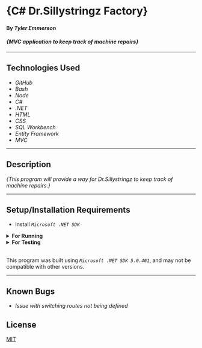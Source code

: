# {C# Dr.Sillystringz Factory}

#### By _**Tyler Emmerson**_  

#### _{MVC application to keep track of machine repairs}_  

---
## Technologies Used

* _GitHub_
* _Bash_
* _Node_
* _C#_
* _.NET_
* _HTML_
* _CSS_
* _SQL Workbench_
* _Entity Framework_
* _MVC_

---
## Description

_{This program will provide a way for Dr.Sillystringz to keep track of machine repairs.}_

---
## Setup/Installation Requirements

* Install *`Microsoft .NET SDK`*
<details>
<summary><strong>For Running</strong></summary>
Navigate to  
    <pre>PierreMVCapplication
    ├── <strong>Pierre</strong></pre>
    └── Pierre.Tests
    
 Run ```$ dotnet install``` in the console 
 Run ```$ dotnet run``` in the console
 
</details>

<details>
<summary><strong>For Testing</strong></summary>
Navigate to  
    <pre>PierreMVCapplication
    ├── Pierre
    └── <strong>Pierre.Tests</strong></pre>

Run ```$ dotnet test``` in the console

</details>
<br>

This program was built using *`Microsoft .NET SDK 5.0.401`*, and may not be compatible with other versions.

---
## Known Bugs

* _Issue with switching routes not being defined_

## License

[MIT](/LICENSE)
